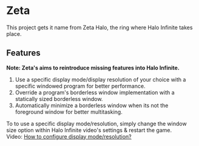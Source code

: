 # Zeta
This project gets it name from Zeta Halo, the ring where Halo Infinite takes place.

## Features
**Note: Zeta's aims to reintroduce missing features into Halo Infinite.**
1. Use a specific display mode/display resolution of your choice with a specific windowed program for better performance.
2. Override a program's borderless window implementation with a statically sized borderless window.
3. Automatically minimize a borderless window when its not the foreground window for better multitasking.

To to use a specific display mode/resolution, simply change the window size option within Halo Infinite video's settings & restart the game.         
Video: [How to configure display mode/resolution?](../../res/ResWndSize.mp4)